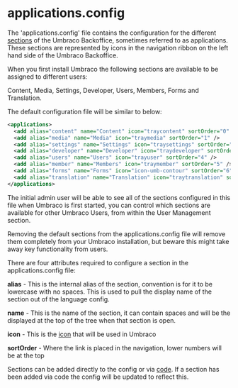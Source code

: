 # applications.config

The 'applications.config' file contains the configuration for the different [sections](../../../Extending/Section-Trees/sections.md) of the Umbraco Backoffice, sometimes referred to as applications. These sections are represented by icons in the navigation ribbon on the left hand side of the Umbraco Backoffice. 

When you first install Umbraco the following sections are available to be assigned to different users: 

Content, Media, Settings, Developer, Users, Members, Forms and Translation. 

The default configuration file will be similar to below:

```xml
<applications>
  <add alias="content" name="Content" icon="traycontent" sortOrder="0" />
  <add alias="media" name="Media" icon="traymedia" sortOrder="1" />
  <add alias="settings" name="Settings" icon="traysettings" sortOrder="2" />
  <add alias="developer" name="Developer" icon="traydeveloper" sortOrder="3" />
  <add alias="users" name="Users" icon="trayuser" sortOrder="4" />
  <add alias="member" name="Members" icon="traymember" sortOrder="5" />
  <add alias="forms" name="Forms" icon="icon-umb-contour" sortOrder="6" />
  <add alias="translation" name="Translation" icon="traytranslation" sortOrder="7" />
</applications>
```

The initial admin user will be able to see all of the sections configured in this file when Umbraco is first started, you can control which sections are available for other Umbraco Users, from within the User Management section. 

Removing the default sections from the applications.config file will remove them completely from your Umbraco installation, but beware this might take away key functionality from users.

There are four attributes required to configure a section in the applications.config file:

**alias** - This is the internal alias of the section, convention is for it to be lowercase with no spaces. This is used to pull the display name of the section out of the language config.

**name** - This is the name of the section, it can contain spaces and will be the displayed at the top of the tree when that section is open. 

**icon** - This is the [icon](https://nicbell.github.io/ucreate/icons.html) that will be used in Umbraco

**sortOrder** - Where the link is placed in the navigation, lower numbers will be at the top

Sections can be added directly to the config or via [code](../../../Extending/Section-Trees/sections.md). If a section has been added via code the config will be updated to reflect this.
